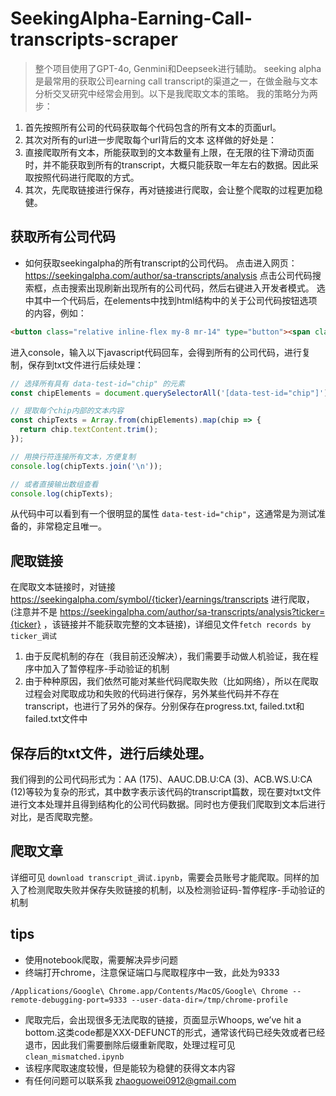 # SeekingAlpha-Earning-Call-transcripts-scraper
> 整个项目使用了GPT-4o, Genmini和Deepseek进行辅助。
seeking alpha是最常用的获取公司earning call transcript的渠道之一，在做金融与文本分析交叉研究中经常会用到。以下是我爬取文本的策略。
我的策略分为两步：
1. 首先按照所有公司的代码获取每个代码包含的所有文本的页面url。
2. 其次对所有的url进一步爬取每个url背后的文本
这样做的好处是：
1. 直接爬取所有文本，所能获取到的文本数量有上限，在无限的往下滑动页面时，并不能获取到所有的transcript，大概只能获取一年左右的数据。因此采取按照代码进行爬取的方式。
2. 其次，先爬取链接进行保存，再对链接进行爬取，会让整个爬取的过程更加稳健。

## 获取所有公司代码
- 如何获取seekingalpha的所有transcript的公司代码。
点击进入网页：https://seekingalpha.com/author/sa-transcripts/analysis
点击公司代码搜索框，点击搜索出现刷新出现所有的公司代码，然后右键进入开发者模式。
选中其中一个代码后，在elements中找到html结构中的关于公司代码按钮选项的内容，例如：

```html
<button class="relative inline-flex my-8 mr-14" type="button"><span class="Ly4_J inline-flex items-center rounded-4 RXlLr py-10 px-18 items-center text-x-large-r KQfXX" data-test-id="chip"><span class="vIR0R opacity-100 transition-opacity duration-200">AGYS (70)</span></span></button>
```

进入console，输入以下javascript代码回车，会得到所有的公司代码，进行复制，保存到txt文件进行后续处理：

```javascript
// 选择所有具有 data-test-id="chip" 的元素
const chipElements = document.querySelectorAll('[data-test-id="chip"]');

// 提取每个chip内部的文本内容
const chipTexts = Array.from(chipElements).map(chip => {
  return chip.textContent.trim();
});

// 用换行符连接所有文本，方便复制
console.log(chipTexts.join('\n'));

// 或者直接输出数组查看
console.log(chipTexts);
```

从代码中可以看到有一个很明显的属性 `data-test-id="chip"`，这通常是为测试准备的，非常稳定且唯一。

## 爬取链接
在爬取文本链接时，对链接 https://seekingalpha.com/symbol/{ticker}/earnings/transcripts 进行爬取，(注意并不是 https://seekingalpha.com/author/sa-transcripts/analysis?ticker={ticker} ，该链接并不能获取完整的文本链接)，详细见文件`fetch records by ticker_调试`

1. 由于反爬机制的存在（我目前还没解决），我们需要手动做人机验证，我在程序中加入了暂停程序-手动验证的机制
2. 由于种种原因，我们依然可能对某些代码爬取失败（比如网络），所以在爬取过程会对爬取成功和失败的代码进行保存，另外某些代码并不存在transcript，也进行了另外的保存。分别保存在progress.txt, failed.txt和failed.txt文件中

## 保存后的txt文件，进行后续处理。
我们得到的公司代码形式为：AA (175)、AAUC.DB.U:CA (3)、ACB.WS.U:CA (12)等较为复杂的形式，其中数字表示该代码的transcript篇数，现在要对txt文件进行文本处理并且得到结构化的公司代码数据。同时也方便我们爬取到文本后进行对比，是否爬取完整。

## 爬取文章
详细可见 `download transcript_调试.ipynb`，需要会员账号才能爬取。同样的加入了检测爬取失败并保存失败链接的机制，以及检测验证码-暂停程序-手动验证的机制
## tips
- 使用notebook爬取，需要解决异步问题
- 终端打开chrome，注意保证端口与爬取程序中一致，此处为9333
```
/Applications/Google\ Chrome.app/Contents/MacOS/Google\ Chrome --remote-debugging-port=9333 --user-data-dir=/tmp/chrome-profile
```
- 爬取完后，会出现很多无法爬取的链接，页面显示Whoops, we’ve hit a bottom.这类code都是XXX-DEFUNCT的形式，通常该代码已经失效或者已经退市，因此我们需要删除后缀重新爬取，处理过程可见`clean_mismatched.ipynb`
- 该程序爬取速度较慢，但是能较为稳健的获得文本内容
- 有任何问题可以联系我 zhaoguowei0912@gmail.com
